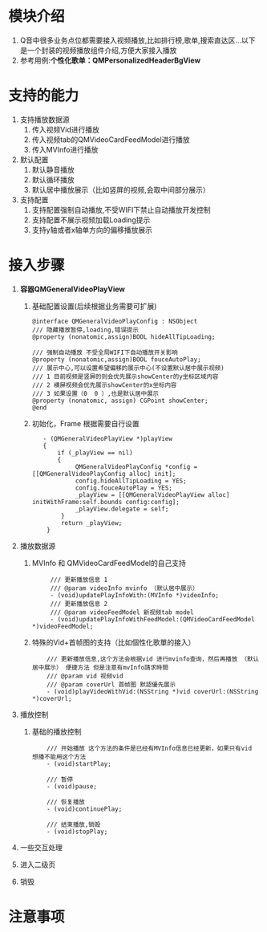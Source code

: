 # 模块介绍
1. Q音中很多业务点位都需要接入视频播放,比如排行榜,歌单,搜索直达区...以下是一个封装的视频播放组件介绍,方便大家接入播放
2. 参考用例:**个性化歌单：QMPersonalizedHeaderBgView**

# 支持的能力
1. 支持播放数据源
   1. 传入视频Vid进行播放
   2. 传入视频tab的QMVideoCardFeedModel进行播放
   3. 传入MVInfo进行播放
2. 默认配置
   1. 默认静音播放
   2. 默认循环播放
   3. 默认居中播放展示（比如竖屏的视频,会取中间部分展示）
3. 支持配置
   1. 支持配置强制自动播放,不受WIFI下禁止自动播放开发控制
   2. 支持配置不展示视频加载Loading提示
   3. 支持y轴或者x轴单方向的偏移播放展示
	 
# 接入步骤
   1.  **容器QMGeneralVideoPlayView**
        1. 基础配置设置(后续根据业务需要可扩展)
            ```objc
            @interface QMGeneralVideoPlayConfig : NSObject
            /// 隐藏播放暂停,loading,错误提示
            @property (nonatomic,assign)BOOL hideAllTipLoading;

            /// 强制自动播放 不受全局WIFI下自动播放开关影响
            @property (nonatomic,assign)BOOL fouceAutoPlay;
            /// 展示中心,可以设置希望偏移的展示中心(不设置默认居中展示视频)
            /// 1 目前视频是竖屏的则会优先展示showCenter的y坐标区域内容
            /// 2 横屏视频会优先展示showCenter的x坐标内容
            /// 3 如果设置（0  0 ）,也是默认居中展示
            @property (nonatomic, assign) CGPoint showCenter;
            @end
            ```
        2. 初始化，Frame 根据需要自行设置
            ```objc
               - (QMGeneralVideoPlayView *)playView
               {       
                   if (_playView == nil)
                   {
                        QMGeneralVideoPlayConfig *config = [[QMGeneralVideoPlayConfig alloc] init];
                        config.hideAllTipLoading = YES;
                        config.fouceAutoPlay = YES;
                        _playView = [[QMGeneralVideoPlayView alloc] initWithFrame:self.bounds config:config];
                        _playView.delegate = self;
                    }
                    return _playView;
                }
            ```

   2. 播放数据源
        1. MVInfo 和 QMVideoCardFeedModel的自己支持
           ```objc
                /// 更新播放信息 1
                /// @param videoInfo mvinfo （默认居中展示）
                - (void)updatePlayInfoWith:(MVInfo *)videoInfo;
                /// 更新播放信息 2
                /// @param videoFeedModel 新视频tab model
                - (void)updatePlayInfoWithFeedModel:(QMVideoCardFeedModel *)videoFeedModel;
            ```
        2. 特殊的Vid+首帧图的支持（比如個性化歌單的接入）
            ```objc
                /// 更新播放信息,这个方法会根据vid 进行mvinfo查询，然后再播放 （默认居中展示） 便捷方法 但是注意有mvInfo請求時間
                /// @param vid 视频vid
                /// @param coverUrl 首帧图 默認優先展示
                - (void)playVideoWithVid:(NSString *)vid coverUrl:(NSString *)coverUrl;
            ```
   3. 播放控制
        1. 基础的播放控制
            ```objc
                /// 开始播放 这个方法的条件是已经有MVInfo信息已经更新，如果只有vid 想播不能用这个方法
                - (void)startPlay;
                
                /// 暂停
                - (void)pause;

                /// 恢复播放
                - (void)continuePlay;

                /// 结束播放,销毁
                - (void)stopPlay;       
            ```
   
   4. 一些交互处理


   5. 进入二级页


   6. 销毁

# 注意事项